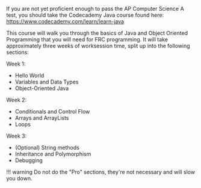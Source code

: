 If you are not yet proficient enough to pass the AP Computer Science A test, you should take the Codecademy Java course found here: <https://www.codecademy.com/learn/learn-java>

This course will walk you through the basics of Java and Object Oriented Programming that you will need for FRC programming. It will take approximately three weeks of worksession time, split up into the following sections:

Week 1:

- Hello World
- Variables and Data Types
- Object-Oriented Java

Week 2:

- Conditionals and Control Flow
- Arrays and ArrayLists
- Loops

Week 3:

- (Optional) String methods
- Inheritance and Polymorphism
- Debugging

!!! warning
    Do not do the "Pro" sections, they're not necessary and will slow you down.
